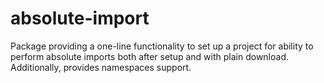# absolute-import
Package providing a one-line functionality to set up a project for ability to perform absolute imports both after setup and with plain download. Additionally, provides namespaces support.
